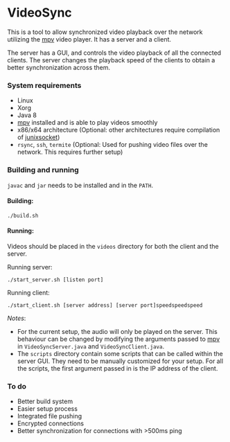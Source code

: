 # VideoSync

This is a tool to allow synchronized video playback over the network utilizing the [mpv](https://mpv.io/) video player. It has a server and a client.

The server has a GUI, and controls the video playback of all the connected clients. The server changes the playback speed of the clients to obtain a better synchronization across them.

### System requirements
- Linux
- Xorg
- Java 8
- [mpv](https://mpv.io/) installed and is able to play videos smoothly
- x86/x64 architecture (Optional: other architectures require compilation of [junixsocket](https://github.com/kohlschutter/junixsocket))
- `rsync`, `ssh`, `termite` (Optional: Used for pushing video files over the network. This requires further setup)

### Building and running
`javac` and `jar` needs to be installed and in the `PATH`.

#### Building:

    ./build.sh

#### Running:
Videos should be placed in the `videos` directory for both the client and the server. 

Running server:

    ./start_server.sh [listen port]

Running client:

    ./start_client.sh [server address] [server port]speedspeedspeed

*Notes*: 
- For the current setup, the audio will only be played on the server. This behaviour can be changed by modifying the arguments passed to [mpv](https://mpv.io/)  in `VideoSyncServer.java` and `VideoSyncClient.java`.
- The `scripts` directory contain some scripts that can be called within the server GUI. They need to be manually customized for your setup. For all the scripts, the first argument passed in is the IP address of the client.

### To do
- Better build system
- Easier setup process
- Integrated file pushing
- Encrypted connections
- Better synchronization for connections with >500ms ping
